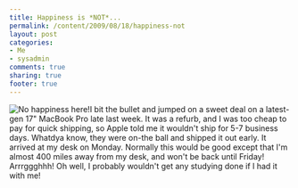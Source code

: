 ```yaml
---
title: Happiness is *NOT*...
permalink: /content/2009/08/18/happiness-not
layout: post
categories:
- Me
- sysadmin
comments: true
sharing: true
footer: true
---
```

![No happiness here!](/assets/images/medium_sad_face.jpg)I bit the bullet and
jumped on a sweet deal on a latest-gen 17" MacBook Pro late last week. It was
a refurb, and I was too cheap to pay for quick shipping, so Apple told me it
wouldn't ship for 5-7 business days. Whatdya know, they were on-the ball and
shipped it out early. It arrived at my desk on Monday. Normally this would be
good except that I'm almost 400 miles away from my desk, and won't be back
until Friday! Arrrggghhh! Oh well, I probably wouldn't get any studying done
if I had it with me!

